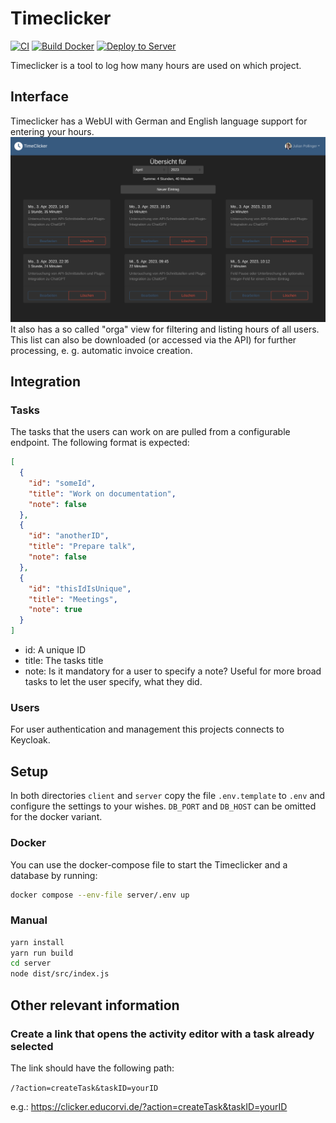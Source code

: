 # Timeclicker
[![CI](https://github.com/educorvi/timeclicker/actions/workflows/ci.yml/badge.svg?branch=main)](https://github.com/educorvi/timeclicker/actions/workflows/ci.yml)
[![Build Docker](https://github.com/educorvi/timeclicker/actions/workflows/docker.yml/badge.svg?branch=main)](https://github.com/educorvi/timeclicker/actions/workflows/docker.yml)
[![Deploy to Server](https://github.com/educorvi/timeclicker/actions/workflows/deploy.yml/badge.svg?branch=main)](https://github.com/educorvi/timeclicker/actions/workflows/deploy.yml)

Timeclicker is a tool to log how many hours are used on which project.

## Interface
Timeclicker has a WebUI with German and English language support for entering your hours.
![Screenshot of the UI](./readme_files/ui.png)
It also has a so called "orga" view for filtering and listing hours of all users.
This list can also be downloaded (or accessed via the API) for further processing, e. g. automatic invoice creation.

## Integration
### Tasks
The tasks that the users can work on are pulled from a configurable endpoint. The following format is expected:
```json
[
  {
    "id": "someId",
    "title": "Work on documentation",
    "note": false
  },
  {
    "id": "anotherID",
    "title": "Prepare talk",
    "note": false
  },
  {
    "id": "thisIdIsUnique",
    "title": "Meetings",
    "note": true
  }
]
```
- id: A unique ID
- title: The tasks title
- note: Is it mandatory for a user to specify a note? Useful for more broad tasks to let the user specify, what they did.

### Users
For user authentication and management this projects connects to Keycloak.


## Setup
In both directories `client` and `server` copy the file `.env.template` to `.env` and configure the settings to your wishes. `DB_PORT` and `DB_HOST` can be omitted for the docker variant.
### Docker
You can use the docker-compose file to start the Timeclicker and a database by running:
```bash
docker compose --env-file server/.env up
```
### Manual
```bash
yarn install
yarn run build
cd server
node dist/src/index.js
```

## Other relevant information
### Create a link that opens the activity editor with a task already selected
The link should have the following path:

`/?action=createTask&taskID=yourID`

e.g.: https://clicker.educorvi.de/?action=createTask&taskID=yourID
